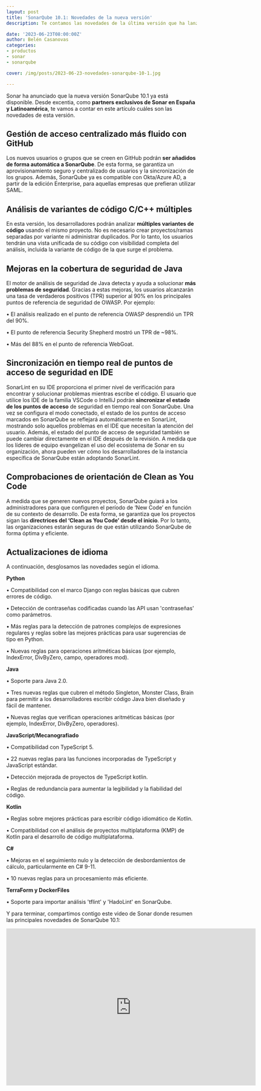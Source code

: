 ```yaml
---
layout: post
title: 'SonarQube 10.1: Novedades de la nueva versión'
description: Te contamos las novedades de la última versión que ha lanzado Sonar

date: '2023-06-23T08:00:00Z'
author: Belén Casanovas
categories:
- productos
- sonar
- sonarqube

cover: /img/posts/2023-06-23-novedades-sonarqube-10-1.jpg

---
```

Sonar ha anunciado que la nueva versión SonarQube 10.1 ya está disponible. Desde excentia, como **partners exclusivos de Sonar en España y Latinoamérica**, te vamos a contar en este artículo cuáles son las novedades de esta versión.

<h2>Gestión de acceso centralizado más fluido con GitHub</h2> 

Los nuevos usuarios o grupos que se creen en GitHub podrán **ser añadidos de forma automática a SonarQube**. De esta forma, se garantiza un aprovisionamiento seguro y centralizado de usuarios y la sincronización de los grupos. Además, SonarQube ya es compatible con Okta/Azure AD, a partir de la edición Enterprise, para aquellas empresas que prefieran utilizar SAML. 

<h2>Análisis de variantes de código C/C++ múltiples</h2>

En esta versión, los desarrolladores podrán analizar **múltiples variantes de código** usando el mismo proyecto. No es necesario crear proyectos/ramas separadas por variante ni administrar duplicados. Por lo tanto, los usuarios tendrán una vista unificada de su código con visibilidad completa del análisis, incluida la variante de código de la que surge el problema. 

<h2>Mejoras en la cobertura de seguridad de Java</h2>

El motor de análisis de seguridad de Java detecta y ayuda a solucionar **más problemas de seguridad**. Gracias a estas mejoras, los usuarios alcanzarán una tasa de verdaderos positivos (TPR) superior al 90% en los principales puntos de referencia de seguridad de OWASP. Por ejemplo:

•	El análisis realizado en el punto de referencia OWASP desprendió un TPR del 90%. 

•	El punto de referencia Security Shepherd mostró un TPR de ~98%.

•	Más del 88% en el punto de referencia WebGoat. 


<h2>Sincronización en tiempo real de puntos de acceso de seguridad en IDE</h2> 

SonarLint en su IDE proporciona el primer nivel de verificación para encontrar y solucionar problemas mientras escribe el código. El usuario que utilice los IDE de la familia VSCode o IntelliJ podrán **sincronizar el estado de los puntos de acceso** de seguridad en tiempo real con SonarQube. Una vez se configura el modo conectado, el estado de los puntos de acceso marcados en SonarQube se reflejará automáticamente en SonarLint, mostrando solo aquellos problemas en el IDE que necesitan la atención del usuario. Además, el estado del punto de acceso de seguridad también se puede cambiar directamente en el IDE después de la revisión. A medida que los líderes de equipo evangelizan el uso del ecosistema de Sonar en su organización, ahora pueden ver cómo los desarrolladores de la instancia específica de SonarQube están adoptando SonarLint. 

<h2>Comprobaciones de orientación de Clean as You Code</h2> 

A medida que se generen nuevos proyectos, SonarQube guiará a los administradores para que configuren el período de ‘New Code’ en función de su contexto de desarrollo. De esta forma, se garantiza que los proyectos sigan las **directrices del ‘Clean as You Code’ desde el inicio**. Por lo tanto, las organizaciones estarán seguras de que están utilizando SonarQube de forma óptima y eficiente.

<h2>Actualizaciones de idioma</h2>


A continuación, desglosamos las novedades según el idioma. 

**Python**

•	Compatibilidad con el marco Django con reglas básicas que cubren errores de código.

•	Detección de contraseñas codificadas cuando las API usan 'contraseñas' como parámetros.

•	Más reglas para la detección de patrones complejos de expresiones regulares y reglas sobre las mejores prácticas para usar sugerencias de tipo en Python.

•	Nuevas reglas para operaciones aritméticas básicas (por ejemplo, IndexError, DivByZero, campo, operadores mod). 

**Java** 

•	Soporte para Java 2.0. 

•	Tres nuevas reglas que cubren el método Singleton, Monster Class, Brain para permitir a los desarrolladores escribir código Java bien diseñado y fácil de mantener.

•	Nuevas reglas que verifican operaciones aritméticas básicas (por ejemplo, IndexError, DivByZero, operadores).

**JavaScript/Mecanografiado** 

•	Compatibilidad con TypeScript 5. 

•	22 nuevas reglas para las funciones incorporadas de TypeScript y JavaScript estándar.

•	Detección mejorada de proyectos de TypeScript kotlin.

•	Reglas de redundancia para aumentar la legibilidad y la fiabilidad del código. 

**Kotlin** 

•	Reglas sobre mejores prácticas para escribir código idiomático de Kotlin.

•	Compatibilidad con el análisis de proyectos multiplataforma (KMP) de Kotlin para el desarrollo de código multiplataforma.

**C#** 

•	Mejoras en el seguimiento nulo y la detección de desbordamientos de cálculo, particularmente en C# 9-11.

•	10 nuevas reglas para un procesamiento más eficiente. 

**TerraForm y DockerFiles** 

•	Soporte para importar análisis 'tflint' y 'HadoLint' en SonarQube.


Y para terminar, compartimos contigo este video de Sonar donde resumen las principales novedades de SonarQube 10.1:

<div class="col-md-6">
        <iframe width="660" height="415" src="https://www.youtube.com/embed/nvwwIurQ6ao" title="YouTube video player" frameborder="0" allow="accelerometer; autoplay; clipboard-write; encrypted-media; gyroscope; picture-in-picture; web-share" allowfullscreen></iframe>
      </div>

